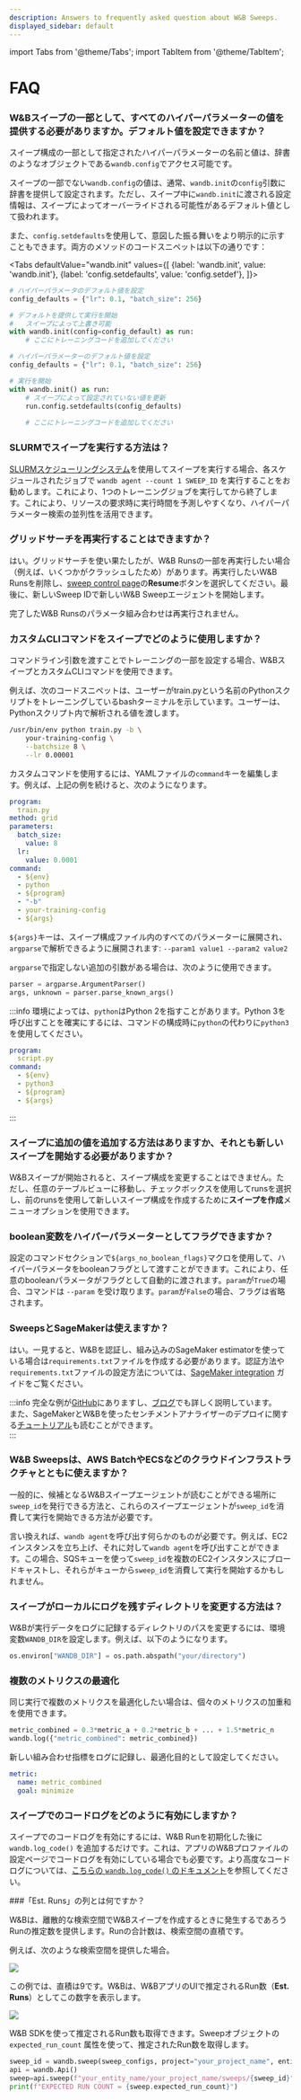 ```yaml
---
description: Answers to frequently asked question about W&B Sweeps.
displayed_sidebar: default
---
```

import Tabs from '@theme/Tabs';
import TabItem from '@theme/TabItem';


# FAQ

<head>
  <title>スイープに関するよくある質問</title>
</head>

### W&Bスイープの一部として、すべてのハイパーパラメーターの値を提供する必要がありますか。デフォルト値を設定できますか？

スイープ構成の一部として指定されたハイパーパラメーターの名前と値は、辞書のようなオブジェクトである`wandb.config`でアクセス可能です。

スイープの一部でない`wandb.config`の値は、通常、`wandb.init`の`config`引数に辞書を提供して設定されます。ただし、スイープ中に`wandb.init`に渡される設定情報は、スイープによってオーバーライドされる可能性があるデフォルト値として扱われます。

また、`config.setdefaults`を使用して、意図した振る舞いをより明示的に示すこともできます。両方のメソッドのコードスニペットは以下の通りです：

<Tabs
  defaultValue="wandb.init"
  values={[
    {label: 'wandb.init', value: 'wandb.init'},
    {label: 'config.setdefaults', value: 'config.setdef'},
  ]}>
  <TabItem value="wandb.init">

```python
# ハイパーパラメータのデフォルト値を設定
config_defaults = {"lr": 0.1, "batch_size": 256}

# デフォルトを提供して実行を開始
#   スイープによって上書き可能
with wandb.init(config=config_default) as run:
    # ここにトレーニングコードを追加してください
```

  </TabItem>
  <TabItem value="config.setdef">

```python
# ハイパーパラメーターのデフォルト値を設定
config_defaults = {"lr": 0.1, "batch_size": 256}

# 実行を開始
with wandb.init() as run:
    # スイープによって設定されていない値を更新
    run.config.setdefaults(config_defaults)
    
    # ここにトレーニングコードを追加してください
```

  </TabItem>
</Tabs>

### SLURMでスイープを実行する方法は？

[SLURMスケジューリングシステム](https://slurm.schedmd.com/documentation.html)を使用してスイープを実行する場合、各スケジュールされたジョブで `wandb agent --count 1 SWEEP_ID` を実行することをお勧めします。これにより、1つのトレーニングジョブを実行してから終了します。これにより、リソースの要求時に実行時間を予測しやすくなり、ハイパーパラメーター検索の並列性を活用できます。
### グリッドサーチを再実行することはできますか？

はい。グリッドサーチを使い果たしたが、W&B Runsの一部を再実行したい場合（例えば、いくつかがクラッシュしたため）があります。再実行したいW&B Runsを削除し、[sweep control page](./sweeps-ui.md)の**Resume**ボタンを選択してください。最後に、新しいSweep IDで新しいW&B Sweepエージェントを開始します。

完了したW&B Runsのパラメータ組み合わせは再実行されません。

### カスタムCLIコマンドをスイープでどのように使用しますか？

コマンドライン引数を渡すことでトレーニングの一部を設定する場合、W&BスイープとカスタムCLIコマンドを使用できます。

例えば、次のコードスニペットは、ユーザーがtrain.pyという名前のPythonスクリプトをトレーニングしているbashターミナルを示しています。ユーザーは、Pythonスクリプト内で解析される値を渡します。

```bash
/usr/bin/env python train.py -b \
    your-training-config \
    --batchsize 8 \
    --lr 0.00001
```

カスタムコマンドを使用するには、YAMLファイルの`command`キーを編集します。例えば、上記の例を続けると、次のようになります。

```yaml
program:
  train.py
method: grid
parameters:
  batch_size:
    value: 8
  lr:
    value: 0.0001
command:
  - ${env}
  - python
  - ${program}
  - "-b"
  - your-training-config
  - ${args}
```
`${args}`キーは、スイープ構成ファイル内のすべてのパラメーターに展開され、`argparse`で解析できるように展開されます: `--param1 value1 --param2 value2`

`argparse`で指定しない追加の引数がある場合は、次のように使用できます。

```python
parser = argparse.ArgumentParser()
args, unknown = parser.parse_known_args()
```

:::info
環境によっては、`python`はPython 2を指すことがあります。Python 3を呼び出すことを確実にするには、コマンドの構成時に`python`の代わりに`python3`を使用してください。

```yaml
program:
  script.py
command:
  - ${env}
  - python3
  - ${program}
  - ${args}
```
:::

### スイープに追加の値を追加する方法はありますか、それとも新しいスイープを開始する必要がありますか？

W&Bスイープが開始されると、スイープ構成を変更することはできません。ただし、任意のテーブルビューに移動し、チェックボックスを使用してrunsを選択し、前のrunsを使用して新しいスイープ構成を作成するために**スイープを作成**メニューオプションを使用できます。

### boolean変数をハイパーパラメーターとしてフラグできますか？

設定のコマンドセクションで`${args_no_boolean_flags}`マクロを使用して、ハイパーパラメータをbooleanフラグとして渡すことができます。これにより、任意のbooleanパラメータがフラグとして自動的に渡されます。`param`が`True`の場合、コマンドは `--param` を受け取ります。`param`が`False`の場合、フラグは省略されます。
### SweepsとSageMakerは使えますか？

はい。一見すると、W&Bを認証し、組み込みのSageMaker estimatorを使っている場合は`requirements.txt`ファイルを作成する必要があります。認証方法や`requirements.txt`ファイルの設定方法については、[SageMaker integration](../integrations/other/sagemaker.md) ガイドをご覧ください。

:::info
完全な例が[GitHub](https://github.com/wandb/examples/tree/master/examples/pytorch/pytorch-cifar10-sagemaker)にありますし、[ブログ](https://wandb.ai/site/articles/running-sweeps-with-sagemaker)でも詳しく説明しています。\
また、SageMakerとW&Bを使ったセンチメントアナライザーのデプロイに関する[チュートリアル](https://wandb.ai/authors/sagemaker/reports/Deploy-Sentiment-Analyzer-Using-SageMaker-and-W-B--VmlldzoxODA1ODE)も読むことができます。\
:::

### W&B Sweepsは、AWS BatchやECSなどのクラウドインフラストラクチャとともに使えますか？

一般的に、候補となるW&Bスイープエージェントが読むことができる場所に`sweep_id`を発行できる方法と、これらのスイープエージェントが`sweep_id`を消費して実行を開始できる方法が必要です。

言い換えれば、`wandb agent`を呼び出す何らかのものが必要です。例えば、EC2インスタンスを立ち上げ、それに対して`wandb agent`を呼び出すことができます。この場合、SQSキューを使って`sweep_id`を複数のEC2インスタンスにブロードキャストし、それらがキューから`sweep_id`を消費して実行を開始するかもしれません。

### スイープがローカルにログを残すディレクトリを変更する方法は？

W&Bが実行データをログに記録するディレクトリのパスを変更するには、環境変数`WANDB_DIR`を設定します。例えば、以下のようになります。

```python
os.environ["WANDB_DIR"] = os.path.abspath("your/directory")
```

### 複数のメトリクスの最適化

同じ実行で複数のメトリクスを最適化したい場合は、個々のメトリクスの加重和を使用できます。

```python
metric_combined = 0.3*metric_a + 0.2*metric_b + ... + 1.5*metric_n
wandb.log({"metric_combined": metric_combined})
```
新しい組み合わせ指標をログに記録し、最適化目的として設定してください。

```yaml
metric:
  name: metric_combined
  goal: minimize
```

### スイープでのコードログをどのように有効にしますか？

スイープでのコードログを有効にするには、W&B Runを初期化した後に `wandb.log_code()` を追加するだけです。これは、アプリのW&Bプロファイルの設定ページでコードログを有効にしている場合でも必要です。より高度なコードログについては、[こちらの `wandb.log_code()` のドキュメント](../../ref/python/run#log\_code)を参照してください。

###「Est. Runs」の列とは何ですか？

W&Bは、離散的な検索空間でW&Bスイープを作成するときに発生するであろうRunの推定数を提供します。Runの合計数は、検索空間の直積です。

例えば、次のような検索空間を提供した場合。

![](/images/sweeps/sweeps_faq_whatisestruns_1.png)

この例では、直積は9です。W&Bは、W&BアプリのUIで推定されるRun数（**Est. Runs**）としてこの数字を表示します。

![](/images/sweeps/spaces_sweeps_faq_whatisestruns_2.webp)

W&B SDKを使って推定されるRun数も取得できます。Sweepオブジェクトの `expected_run_count` 属性を使って、推定されたRun数を取得します。

```python
sweep_id = wandb.sweep(sweep_configs, project="your_project_name", entity='your_entity_name')
api = wandb.Api()
sweep=api.sweep(f"your_entity_name/your_project_name/sweeps/{sweep_id}")
print(f"EXPECTED RUN COUNT = {sweep.expected_run_count}")
```